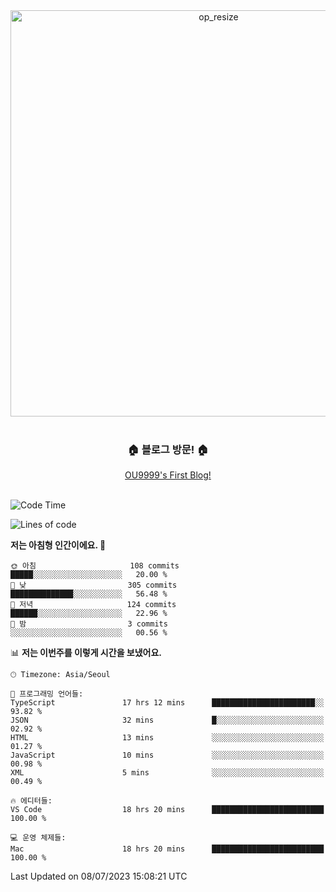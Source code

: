 
<div align=center>
	<img width="650" alt="op_resize" src="https://user-images.githubusercontent.com/113419018/231088010-e65212ff-48c4-480d-bf25-7427638b6e93.png">
</div>
<br>
<div align=center>
	<h3>🏠 블로그 방문! 🏠</h3>
	<a href="https://ou9999-next-js-blog.vercel.app/">OU9999's First Blog!</a>
</div>

<br>

<!--START_SECTION:waka-->
![Code Time](http://img.shields.io/badge/Code%20Time-580%20hrs%2013%20mins-blue)

![Lines of code](https://img.shields.io/badge/%EC%A0%80%EB%8A%94%20%EC%97%AC%ED%83%9C%EA%B9%8C%EC%A7%80%20-1.8%20million%20%EC%A4%84%EC%9D%98%20%EC%BD%94%EB%93%9C%EB%A5%BC%20%EC%9E%91%EC%84%B1%ED%96%88%EC%96%B4%EC%9A%94.-blue)

**저는 아침형 인간이에요. 🐤** 

```text
🌞 아침                     108 commits         █████░░░░░░░░░░░░░░░░░░░░   20.00 % 
🌆 낮　                     305 commits         ██████████████░░░░░░░░░░░   56.48 % 
🌃 저녁                     124 commits         ██████░░░░░░░░░░░░░░░░░░░   22.96 % 
🌙 밤　                     3 commits           ░░░░░░░░░░░░░░░░░░░░░░░░░   00.56 % 
```


📊 **저는 이번주를 이렇게 시간을 보냈어요.** 

```text
🕑︎ Timezone: Asia/Seoul

💬 프로그래밍 언어들: 
TypeScript               17 hrs 12 mins      ███████████████████████░░   93.82 % 
JSON                     32 mins             █░░░░░░░░░░░░░░░░░░░░░░░░   02.92 % 
HTML                     13 mins             ░░░░░░░░░░░░░░░░░░░░░░░░░   01.27 % 
JavaScript               10 mins             ░░░░░░░░░░░░░░░░░░░░░░░░░   00.98 % 
XML                      5 mins              ░░░░░░░░░░░░░░░░░░░░░░░░░   00.49 % 

🔥 에디터들: 
VS Code                  18 hrs 20 mins      █████████████████████████   100.00 % 

💻 운영 체제들: 
Mac                      18 hrs 20 mins      █████████████████████████   100.00 % 
```


 Last Updated on 08/07/2023 15:08:21 UTC
<!--END_SECTION:waka-->

